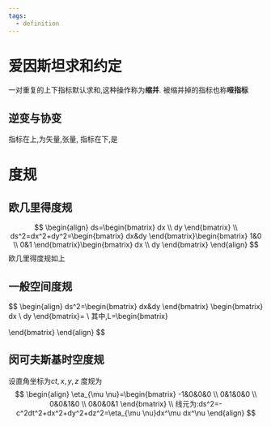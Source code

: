 ```yaml
---
tags:
  - definition
---
```

# 爱因斯坦求和约定
一对重复的上下指标默认求和,这种操作称为**缩并**.
被缩并掉的指标也称**哑指标**
## 逆变与协变
指标在上,为矢量,张量,
指标在下,是

# 度规
## 欧几里得度规

$$
\begin{align}
ds=\begin{bmatrix}
dx \\
dy
\end{bmatrix} \\
ds^2=dx^2+dy^2=\begin{bmatrix}
dx&dy
\end{bmatrix}\begin{bmatrix}
1&0 \\
0&1
\end{bmatrix}\begin{bmatrix}
dx \\
dy
\end{bmatrix}
\end{align}
$$
欧几里得度规如上

## 一般空间度规


$$
\begin{align}
ds^2=\begin{bmatrix}
dx&dy
\end{bmatrix} \begin{bmatrix}
dx \\
dy
\end{bmatrix}= \\
其中,L=\begin{bmatrix}

\end{bmatrix}
\end{align}
$$


## 闵可夫斯基时空度规
设直角坐标为${ct,x,y,z}$
度规为
$$
\begin{align}
\eta_{\mu \nu}=\begin{bmatrix}
-1&0&0&0 \\
0&1&0&0 \\
0&0&1&0 \\
0&0&0&1
\end{bmatrix} \\
线元为:ds^2=-c^2dt^2+dx^2+dy^2+dz^2=\eta_{\mu \nu}dx^\mu dx^\nu
\end{align}
$$






